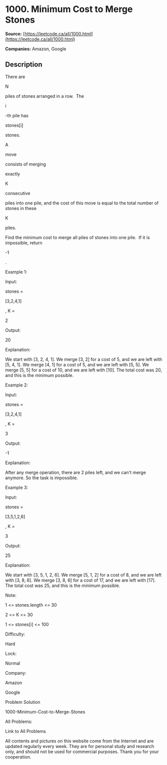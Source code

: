 # 1000. Minimum Cost to Merge Stones

**Source:** [https://leetcode.ca/all/1000.html](https://leetcode.ca/all/1000.html)

**Companies:** Amazon, Google

## Description

There are

N

piles of stones arranged in a row.  The

i

-th pile
        has

stones[i]

stones.

A

move

consists of merging

exactly

K

consecutive

piles into one pile, and the
        cost of this move is equal to the total number of stones in these

K

piles.

Find the minimum cost to merge all piles of stones into one pile.  If it is impossible,
        return

-1

.

Example 1:

Input:

stones =

[3,2,4,1]

, K =

2

Output:

20

Explanation:

We start with [3, 2, 4, 1].
We merge [3, 2] for a cost of 5, and we are left with [5, 4, 1].
We merge [4, 1] for a cost of 5, and we are left with [5, 5].
We merge [5, 5] for a cost of 10, and we are left with [10].
The total cost was 20, and this is the minimum possible.

Example 2:

Input:

stones =

[3,2,4,1]

, K =

3

Output:

-1

Explanation:

After any merge operation, there are 2 piles left, and we can't merge anymore.  So the task is impossible.

Example 3:

Input:

stones =

[3,5,1,2,6]

, K =

3

Output:

25

Explanation:

We start with [3, 5, 1, 2, 6].
We merge [5, 1, 2] for a cost of 8, and we are left with [3, 8, 6].
We merge [3, 8, 6] for a cost of 17, and we are left with [17].
The total cost was 25, and this is the minimum possible.

Note:

1 <= stones.length <= 30

2 <= K <= 30

1 <= stones[i] <= 100

Difficulty:

Hard

Lock:

Normal

Company:

Amazon

Google

Problem Solution

1000-Minimum-Cost-to-Merge-Stones

All Problems:

Link to All Problems

All contents and pictures on this website come from the Internet and are updated regularly every week. They are for personal study and research only, and should not be used for commercial purposes. Thank you for your cooperation.

